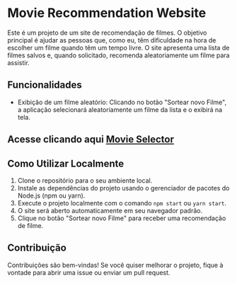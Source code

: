# Movie Recommendation Website

Este é um projeto de um site de recomendação de filmes. O objetivo principal é ajudar as pessoas que, como eu, têm dificuldade na hora de escolher um filme quando têm um tempo livre. O site apresenta uma lista de filmes salvos e, quando solicitado, recomenda aleatoriamente um filme para assistir.

## Funcionalidades

- Exibição de um filme aleatório: Clicando no botão "Sortear novo Filme", a aplicação selecionará aleatoriamente um filme da lista e o exibirá na tela.

## Acesse clicando aqui [Movie Selector](https://movie-selector-psi.vercel.app/)

## Como Utilizar Localmente

1. Clone o repositório para o seu ambiente local.
2. Instale as dependências do projeto usando o gerenciador de pacotes do Node.js (npm ou yarn).
3. Execute o projeto localmente com o comando `npm start` ou `yarn start`.
4. O site será aberto automaticamente em seu navegador padrão.
5. Clique no botão "Sortear novo Filme" para receber uma recomendação de filme.

## Contribuição

Contribuições são bem-vindas! Se você quiser melhorar o projeto, fique à vontade para abrir uma issue ou enviar um pull request.
